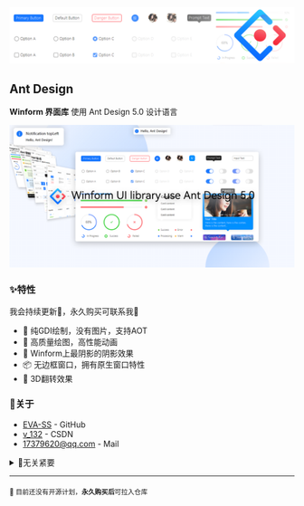 ![横幅](img/banner.png?raw=true)

## Ant Design
**Winform 界面库** 使用 Ant Design 5.0 设计语言

![demo](img/ant.png?raw=true)

### ✨特性

我会持续更新🦄，永久购买可联系我👋

- 🌈 纯GDI绘制，没有图片，支持AOT
- 🎨 高质量绘图，高性能动画
- 🚀 Winform上最阴影的阴影效果
- 📦 无边框窗口，拥有原生窗口特性
- 💎 3D翻转效果

### 🍭关于
- [EVA-SS](https://github.com/EVA-SS) - GitHub 
- [v_132](https://blog.csdn.net/v_132) - CSDN
- [17379620@qq.com](mailto:17379620@qq.com) - Mail

<details> 
	<summary>🙂无关紧要</summary>
	<br>
	<ul>
	<li>模仿对象 🔨 <a href="https://ant-design.antgroup.com/components/overview-cn">https://ant-design.antgroup.com/components/overview-cn</a></li>
		<li>购买方式
			<ul>
				<li><a href="https://m.tb.cn/h.5hDwvdd?tk=mFcJW1yy7zs">闲鱼</a> 有支付宝保障的说</li>
				<li><a href="http://wpa.qq.com/msgrd?v=3&uin=17379620&site=qq&menu=yes">17379620</a> 加我QQ把</li>
			</ul>
		</li>
	</ul>
</details>

---

<sub>🦦 目前还没有开源计划，**永久购买后**可拉入仓库</sub>